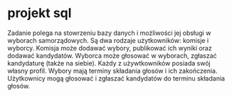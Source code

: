 # projekt sql
Zadanie polega na stowrzeniu bazy danych i możliwości jej obsługi w wyborach samorządowych. Są dwa rodzaje użytkowników: komisje i wyborcy.
Komisja może dodawać wybory, publikować ich wyniki oraz dodawać kandydatów. Wyborca może głosować w wyborach, zgłaszać kandydaturę (także na siebie).
Każdy z używtkowników posiada swój własny profil. Wybory mają terminy składania głosów i ich zakończenia. Użytkownicy mogą głosować i zgłaszać kandydatów do terminu składania głosów.  
